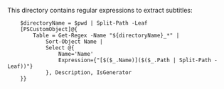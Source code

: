 ﻿This directory contains regular expressions to extract subtitles:

~~~PipeScript{
    $directoryName = $pwd | Split-Path -Leaf 
    [PSCustomObject]@{
        Table = Get-Regex -Name "${directoryName}_*" |
            Sort-Object Name |
            Select @{
                Name='Name'
                Expression={"[$($_.Name)]($($_.Path | Split-Path -Leaf))"}
            }, Description, IsGenerator
    }}
~~~
